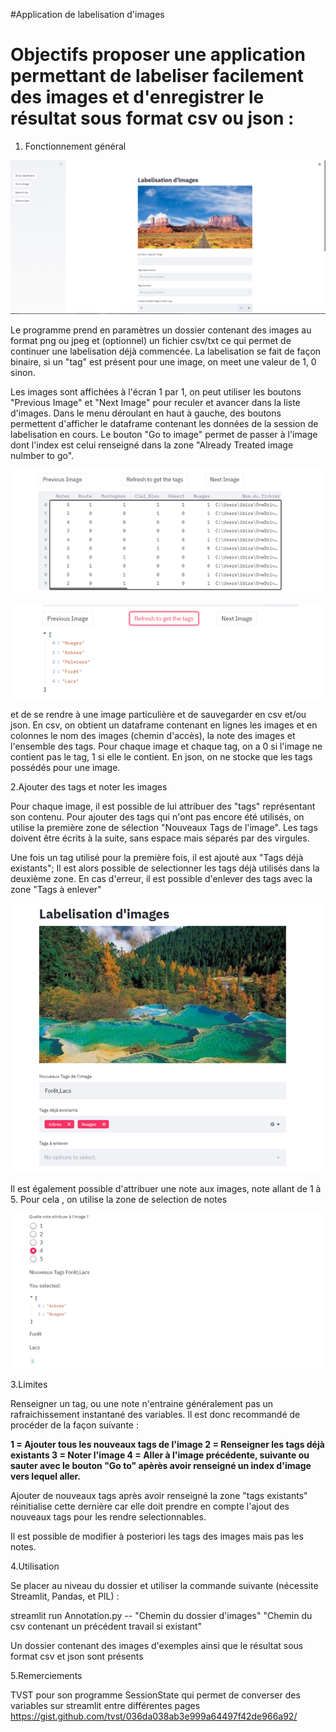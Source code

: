 #Application de labelisation d'images

Objectifs proposer une application permettant de labeliser facilement des images et d'enregistrer le résultat sous format csv ou json :
================== 

1. Fonctionnement général


 ![Screenshot](Explications/1.png)
 
Le programme prend en paramètres un dossier contenant des images au format png ou jpeg et (optionnel) un fichier csv/txt ce qui permet de continuer une labelisation déjà commencée. La labelisation se fait de façon binaire, si un "tag" est présent pour une image, on meet une valeur de 1, 0 sinon.

Les images sont affichées à l'écran 1 par 1, on peut utiliser les boutons "Previous Image" et "Next Image" pour reculer et avancer dans la liste d'images. Dans le menu déroulant en haut à gauche, des boutons permettent d'afficher le dataframe contenant les données de la session de labelisation en cours. Le bouton "Go to image" permet de passer à l'image dont l'index est celui renseigné dans la zone "Already Treated image nulmber to go". 

 ![Screenshot](Explications/3.png)
 
  ![Screenshot](Explications/5.png)
 
 et de se rendre à une image particulière et de sauvegarder en csv et/ou json. En csv, on obtient un dataframe contenant en lignes les images et en colonnes le nom des images (chemin d'accès), la note des images et l'ensemble des tags. Pour chaque image et chaque tag, on a 0 si l'image ne contient pas le tag, 1 si elle le contient. En json, on ne stocke que les tags possédés pour une image.

 
2.Ajouter des tags et noter les images

Pour chaque image, il est possible de lui attribuer des "tags" représentant son contenu. Pour ajouter des tags qui n'ont pas encore été utilisés, on utilise la première zone de sélection "Nouveaux Tags de l'image". Les tags doivent être écrits à la suite, sans espace mais séparés par des virgules.

Une fois un tag utilisé pour la première fois, il est ajouté aux "Tags déjà existants"; Il est alors possible de selectionner les tags déjà utilisés dans la deuxième zone. En cas d'erreur, il est possible d'enlever des tags avec la zone "Tags à enlever"


 ![Screenshot](Explications/7.png)

Il est également possible d'attribuer une note aux images, note allant de 1 à 5. Pour cela , on utilise la zone de selection de notes


 ![Screenshot](Explications/2.png)
 
 3.Limites

Renseigner un tag, ou une note n'entraine généralement pas un rafraichissement instantané des variables. Il est donc recommandé de procéder de la façon suivante :

**1 = Ajouter tous les nouveaux tags de l'image
2 = Renseigner les tags déjà existants
3 = Noter l'image
4 = Aller à l'image précédente, suivante ou sauter avec le bouton "Go to" apèrès avoir renseigné un index d'image vers lequel aller.**

Ajouter de nouveaux tags après avoir renseigné la zone "tags existants" réinitialise cette dernière car elle doit prendre en compte l'ajout des nouveaux tags pour les rendre selectionnables.

Il est possible de modifier à posteriori les tags des images mais pas les notes.

4.Utilisation

Se placer au niveau du dossier et utiliser la commande suivante (nécessite Streamlit, Pandas, et PIL) :

streamlit run Annotation.py -- "Chemin du dossier d'images" "Chemin du csv contenant un précédent travail si existant"

Un dossier contenant des images d'exemples ainsi que le résultat sous format csv et json sont présents

5.Remerciements

TVST pour son programme SessionState qui permet de converser des variables sur streamlit entre différentes pages 
https://gist.github.com/tvst/036da038ab3e999a64497f42de966a92/
